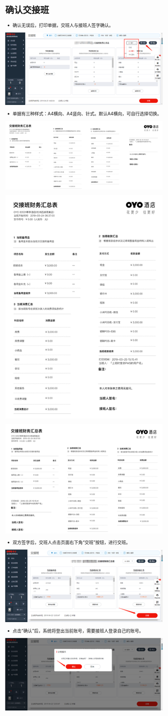 # 确认交接班

* 确认无误后，打印单据，交班人与接班人签字确认。

![](../../../.gitbook/assets/image%20%28709%29.png)

* 单据有三种样式：A4横向、A4竖向、针式。默认A4横向，可自行选择切换。

![](../../../.gitbook/assets/image%20%28423%29.png)



![](../../../.gitbook/assets/image%20%28813%29.png)

![](../../../.gitbook/assets/image%20%28342%29.png)

* 双方签字后，交班人点击页面右下角“交班”按钮，进行交班。

![](../../../.gitbook/assets/image%20%28361%29.png)

* 点击“确认”后，系统将登出当前账号，需要接班人登录自己的账号。

![](../../../.gitbook/assets/image%20%28267%29.png)

